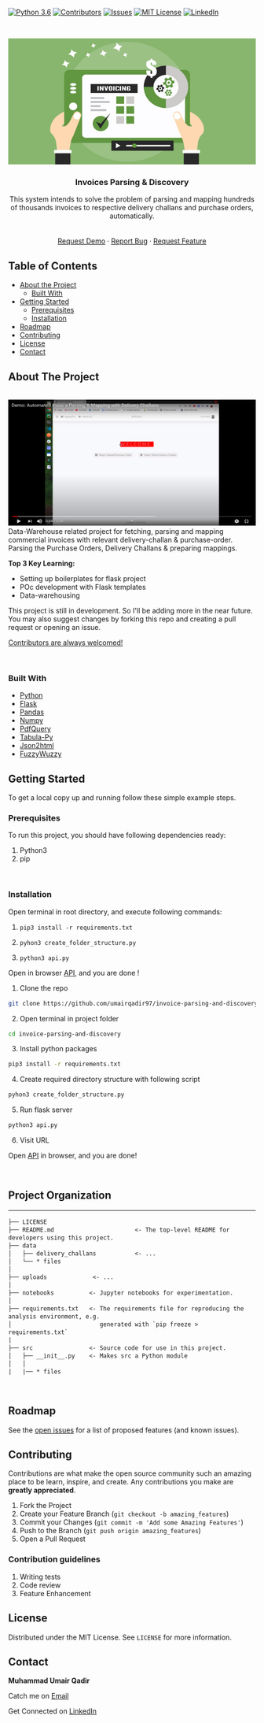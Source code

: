 [![Python 3.6](https://img.shields.io/badge/python-3.6-blue.svg)](https://www.python.org/downloads/release/python-360/)
[![Contributors][contributors-shield]][contributors-url]
[![Issues][issues-shield]][issues-url]
[![MIT License][license-shield]][license-url]
[![LinkedIn][linkedin-shield]][linkedin-url]



<!-- PROJECT LOGO -->
<br />
<p align="center">
    <img src="reports/invoices-logo.jpg" alt="Logo" width="512" height="256">
  

  <h3 align="center">Invoices Parsing & Discovery</h3>

  <p align="center">
    This system intends to solve the problem of parsing and mapping hundreds of thousands invoices to respective delivery challans and purchase orders, automatically.
    <br />
    <br />
    <br />
    <a href="mailto:umairqadir97@gmail.com">Request Demo</a>
    ·
    <a href="https://github.com/umairqadir97/invoice-parsing-and-discovery/issues">Report Bug</a>
    ·
    <a href="https://github.com/umairqadir97/invoice-parsing-and-discovery/issues">Request Feature</a>
  </p>
</p>



<!-- TABLE OF CONTENTS -->
## Table of Contents

* [About the Project](#about-the-project)
  * [Built With](#built-with)
* [Getting Started](#getting-started)
  * [Prerequisites](#prerequisites)
  * [Installation](#installation)
* [Roadmap](#roadmap)
* [Contributing](#contributing)
* [License](#license)
* [Contact](#contact)



<!-- ABOUT THE PROJECT -->
## About The Project

<!-- [![Product Name Screen Shot][product-main-screenshot]](#about-the-project)

[![Product Name Screen Shot][product-progress-screenshot]](#about-the-project) -->
<br>

<a href="https://www.youtube.com/watch?v=iAtMRl2IumY" target="_blank" >
    <img src="reports/youtube_video_sample.png" alt="Logo" width="512" height="256">
</a>

<br>
Data-Warehouse related project for fetching, parsing and mapping commercial invoices with relevant delivery-challan & purchase-order. Parsing the Purchase Orders, Delivery Challans & preparing mappings.


<br>


**Top 3 Key Learning:**
* Setting up boilerplates for flask project
* POc development with Flask templates
* Data-warehousing

This project is still in development. So I'll be adding more in the near future. You may also suggest changes by forking this repo and creating a pull request or opening an issue.

[Contributors are always welcomed!](#contributing)

<br>

### Built With

* [Python](http://python.org/)
* [Flask](https://flask.palletsprojects.com/en/1.1.x/)
* [Pandas](https://pandas.pydata.org/)
* [Numpy](https://numpy.org/)
* [PdfQuery](https://pypi.org/project/pdfquery/)
* [Tabula-Py](https://pypi.org/project/tabula-py/)
* [Json2html](https://pypi.org/project/json2html/)
* [FuzzyWuzzy](https://pypi.org/project/fuzzywuzzy/)


<!-- GETTING STARTED -->
## Getting Started


To get a local copy up and running follow these simple example steps.

### Prerequisites

To run this project,  you should have following dependencies ready:

1. Python3
2. pip


<br>

### Installation

Open terminal in root directory, and execute following commands:

1) ```pip3 install -r requirements.txt```

2) ```pyhon3 create_folder_structure.py```

3) ```python3 api.py```

Open in browser [API](http://127.0.0.1:5000/), and you are done !


1. Clone the repo
```sh
git clone https://github.com/umairqadir97/invoice-parsing-and-discovery.git
```
2. Open terminal in project folder
```sh 
cd invoice-parsing-and-discovery
```

3. Install python packages
```sh
pip3 install -r requirements.txt
```

4. Create required directory structure with following script
```sh
pyhon3 create_folder_structure.py
```

5. Run flask server
```sh
python3 api.py
```

6. Visit URL

Open [API](http://127.0.0.1:5000/) in browser, and you are done!


<br>

<!-- Project Organization -->

## Project Organization
------------

    ├── LICENSE
    ├── README.md                       <- The top-level README for developers using this project.
    ├── data
    │   ├── delivery_challans           <- ...
    │   └── * files
    │
    ├── uploads             <- ...
    │
    ├── notebooks          <- Jupyter notebooks for experimentation.
    │
    ├── requirements.txt   <- The requirements file for reproducing the analysis environment, e.g.
    │                         generated with `pip freeze > requirements.txt`
    |
    ├── src                <- Source code for use in this project.
    │   ├── __init__.py    <- Makes src a Python module
    │   │
    |	|── * files

<br>

<!-- ROADMAP -->
## Roadmap

See the [open issues](https://github.com/umairqadir97/invoice-parsing-and-discovery/issues) for a list of proposed features (and known issues).



<!-- CONTRIBUTING -->
## Contributing

Contributions are what make the open source community such an amazing place to be learn, inspire, and create. Any contributions you make are **greatly appreciated**.

1. Fork the Project
2. Create your Feature Branch (`git checkout -b amazing_features`)
3. Commit your Changes (`git commit -m 'Add some Amazing Features'`)
4. Push to the Branch (`git push origin amazing_features`)
5. Open a Pull Request


### Contribution guidelines
1. Writing tests
2. Code review
3. Feature Enhancement

<!-- LICENSE -->
## License

Distributed under the MIT License. See `LICENSE` for more information.



<!-- CONTACT -->
## Contact

**Muhammad Umair Qadir**

Catch me on [Email](umairqadir97@gmail.com)

Get Connected on [LinkedIn](https://linkedin.com/in/umairqadir)





<!-- MARKDOWN LINKS & IMAGES -->

<!-- Contributors -->
[contributors-shield]: https://img.shields.io/github/contributors/othneildrew/Best-README-Template.svg?style=flat-square
[contributors-url]: https://github.com/umairqadir97/invoice-parsing-and-discovery/graphs/contributors

<!-- Issues -->
[issues-shield]: https://img.shields.io/github/issues/othneildrew/Best-README-Template.svg?style=flat-square
[issues-url]: https://github.com/umairqadir97/invoice-parsing-and-discovery/issues

<!-- Lisence -->
[license-shield]: https://img.shields.io/github/license/othneildrew/Best-README-Template.svg?style=flat-square
[license-url]: https://github.com/umairqadir97/invoice-parsing-and-discovery/blob/master/LICENSE.txt

<!-- LinkedIn -->
[linkedin-shield]: https://img.shields.io/badge/-LinkedIn-black.svg?style=flat-square&logo=linkedin&colorB=555
[linkedin-url]: https://linkedin.com/in/umairqadir

<!-- Product Screenshot -->
[product-main-screenshot]: reports/about-invoice-parsing.png
[product-progress-screenshot]: reports/progress-bar.png
